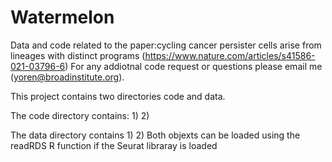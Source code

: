 # Watermelon
Data and code related to the paper:cycling cancer persister cells arise from lineages with distinct programs (https://www.nature.com/articles/s41586-021-03796-6)
For any addiotnal code request or questions please email me (yoren@broadinstitute.org). 

This project contains two directories code and data.

The code directory contains:
  1)
  2)
 
The data directory contains
  1)
  2)
  Both objexts can be loaded using the readRDS R function if the Seurat libraray is loaded

